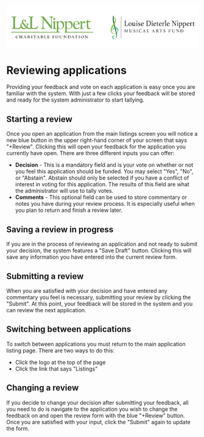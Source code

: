 ![logo](_media/logo.png)
# Reviewing applications

Providing your feedback and vote on each application is easy once you are familiar with the system. With just a few clicks your feedback will be stored and ready for the system administrator to start tallying.      

## Starting a review

Once you open an application from the main listings screen you will notice a new blue button in the upper right-hand corner of your screen that says "+Review". Clicking this will open your feedback for the application you currently have open. There are three different inputs you can offer:

* **Decision** - This is a mandatory field and is your vote on whether or not you feel this application should be funded. You may select "Yes", "No", or "Abstain". Abstain should only be selected if you have a conflict of interest in voting for this application. The results of this field are what the administrator will use to tally votes. 
* **Comments** - This optional field can be used to store commentary or notes you have during your review process. It is especially useful when you plan to return and finish a review later.


## Saving a review in progress

If you are in the process of reviewing an application and not ready to submit your decision, the system features a "Save Draft" button. Clicking this will save any information you have entered into the current review form. 

## Submitting a review

When you are satisfied with your decision and have entered any commentary you feel is necessary, submitting your review by clicking the "Submit". At this point, your feedback will be stored in the system and you can review the next application.

## Switching between applications

To switch between applications you must return to the main application listing page. There are two ways to do this:

* Click the logo at the top of the page
* Click the link that says "Listings"

## Changing a review

If you decide to change your decision after submitting your feedback, all you need to do is navigate to the application you wish to change the feedback on and open the review form with the blue "+Review" button. Once you are satisfied with your input, click the "Submit" again to update the form.  

